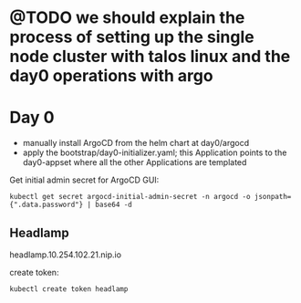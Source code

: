 # @TODO we should explain the process of setting up the single node cluster with talos linux and the day0 operations with argo






# Day 0 

- manually install ArgoCD from the helm chart at day0/argocd
- apply the bootstrap/day0-initializer.yaml; this Application points to the day0-appset where all the other Applications are templated

Get initial admin secret for ArgoCD GUI:
```shell
kubectl get secret argocd-initial-admin-secret -n argocd -o jsonpath={".data.password"} | base64 -d
```


## Headlamp

headlamp.10.254.102.21.nip.io

create token: 

```shell
kubectl create token headlamp
```
